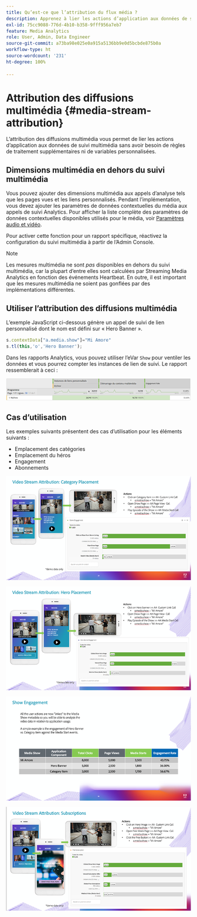 ```yaml
---
title: Qu’est-ce que l’attribution du flux média ?
description: Apprenez à lier les actions d’application aux données de suivi multimédia sans avoir besoin de règles de traitement supplémentaires ni de variables personnalisées.
exl-id: 75cc9088-776d-4b10-b358-9fff956a7eb7
feature: Media Analytics
role: User, Admin, Data Engineer
source-git-commit: a73ba98e025e0a915a5136bb9e0d5bcbde875b0a
workflow-type: ht
source-wordcount: '231'
ht-degree: 100%

---
```


# Attribution des diffusions multimédia {#media-stream-attribution}

L’attribution des diffusions multimédia vous permet de lier les actions d’application aux données de suivi multimédia sans avoir besoin de règles de traitement supplémentaires ni de variables personnalisées.

## Dimensions multimédia en dehors du suivi multimédia

Vous pouvez ajouter des dimensions multimédia aux appels d’analyse tels que les pages vues et les liens personnalisés. Pendant l’implémentation, vous devez ajouter les paramètres de données contextuelles du média aux appels de suivi Analytics. Pour afficher la liste complète des paramètres de données contextuelles disponibles utilisés pour le média, voir [Paramètres audio et vidéo](/help/implementation/variables/audio-video-parameters.md).

Pour activer cette fonction pour un rapport spécifique, réactivez la configuration du suivi multimédia à partir de l’Admin Console.

>[!NOTE]
>
>Les mesures multimédia ne sont _pas_ disponibles en dehors du suivi multimédia, car la plupart d’entre elles sont calculées par Streaming Media Analytics en fonction des événements Heartbeat. En outre, il est important que les mesures multimédia ne soient pas gonflées par des implémentations différentes.

## Utiliser l’attribution des diffusions multimédia

L’exemple JavaScript ci-dessous génère un appel de suivi de lien personnalisé dont le nom est défini sur « Hero Banner ».

```javascript
s.contextData["a.media.show"]="Mi Amore"
s.tl(this,'o','Hero Banner');
```

Dans les rapports Analytics, vous pouvez utiliser l’eVar `Show` pour ventiler les données et vous pourrez compter les instances de lien de suivi. Le rapport ressemblerait à ceci :

![](/assets/myShow-rpt-1.png)

## Cas d’utilisation

Les exemples suivants présentent des cas d’utilisation pour les éléments suivants :

* Emplacement des catégories
* Emplacement du héros
* Engagement
* Abonnements

![](/assets/vid-stream-attr-category.png)

![](/assets/vid-stream-attr-hero.png)

![](/assets/show-engagement.png)

![](/assets/vid-stream-attr-subs.png)
